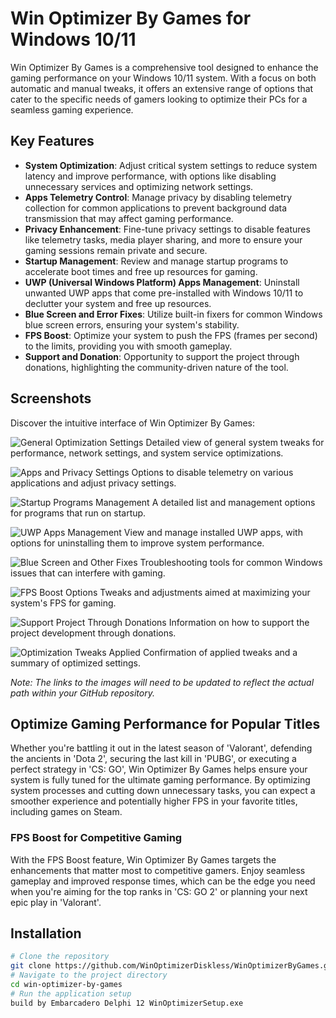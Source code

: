 # Win Optimizer By Games for Windows 10/11

Win Optimizer By Games is a comprehensive tool designed to enhance the gaming performance on your Windows 10/11 system. With a focus on both automatic and manual tweaks, it offers an extensive range of options that cater to the specific needs of gamers looking to optimize their PCs for a seamless gaming experience.

## Key Features

- **System Optimization**: Adjust critical system settings to reduce system latency and improve performance, with options like disabling unnecessary services and optimizing network settings.
- **Apps Telemetry Control**: Manage privacy by disabling telemetry collection for common applications to prevent background data transmission that may affect gaming performance.
- **Privacy Enhancement**: Fine-tune privacy settings to disable features like telemetry tasks, media player sharing, and more to ensure your gaming sessions remain private and secure.
- **Startup Management**: Review and manage startup programs to accelerate boot times and free up resources for gaming.
- **UWP (Universal Windows Platform) Apps Management**: Uninstall unwanted UWP apps that come pre-installed with Windows 10/11 to declutter your system and free up resources.
- **Blue Screen and Error Fixes**: Utilize built-in fixers for common Windows blue screen errors, ensuring your system's stability.
- **FPS Boost**: Optimize your system to push the FPS (frames per second) to the limits, providing you with smooth gameplay.
- **Support and Donation**: Opportunity to support the project through donations, highlighting the community-driven nature of the tool.

## Screenshots

Discover the intuitive interface of Win Optimizer By Games:

![General Optimization Settings](/screenshots/opt1.PNG)
Detailed view of general system tweaks for performance, network settings, and system service optimizations.

![Apps and Privacy Settings](/screenshots/opt2.PNG)
Options to disable telemetry on various applications and adjust privacy settings.

![Startup Programs Management](/screenshots/opt3.PNG)
A detailed list and management options for programs that run on startup.

![UWP Apps Management](/screenshots/opt4.PNG)
View and manage installed UWP apps, with options for uninstalling them to improve system performance.

![Blue Screen and Other Fixes](/screenshots/opt5.PNG)
Troubleshooting tools for common Windows issues that can interfere with gaming.

![FPS Boost Options](/screenshots/opt6.PNG)
Tweaks and adjustments aimed at maximizing your system's FPS for gaming.

![Support Project Through Donations](/screenshots/opt7.PNG)
Information on how to support the project development through donations.

![Optimization Tweaks Applied](/screenshots/opt8.PNG)
Confirmation of applied tweaks and a summary of optimized settings.

*Note: The links to the images will need to be updated to reflect the actual path within your GitHub repository.*
## Optimize Gaming Performance for Popular Titles

Whether you're battling it out in the latest season of 'Valorant', defending the ancients in 'Dota 2', securing the last kill in 'PUBG', or executing a perfect strategy in 'CS: GO', Win Optimizer By Games helps ensure your system is fully tuned for the ultimate gaming performance. By optimizing system processes and cutting down unnecessary tasks, you can expect a smoother experience and potentially higher FPS in your favorite titles, including games on Steam.

### FPS Boost for Competitive Gaming

With the FPS Boost feature, Win Optimizer By Games targets the enhancements that matter most to competitive gamers. Enjoy seamless gameplay and improved response times, which can be the edge you need when you're aiming for the top ranks in 'CS: GO 2' or planning your next epic play in 'Valorant'.

## Installation

```bash
# Clone the repository
git clone https://github.com/WinOptimizerDiskless/WinOptimizerByGames.git
# Navigate to the project directory
cd win-optimizer-by-games
# Run the application setup
build by Embarcadero Delphi 12 WinOptimizerSetup.exe

